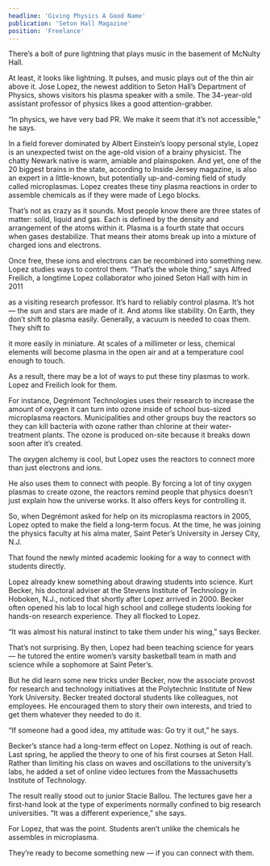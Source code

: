 ```yaml
---
headline: 'Giving Physics A Good Name'
publication: 'Seton Hall Magazine'
position: 'Freelance'
---
```


There’s a bolt of pure lightning that plays music in the basement of
McNulty Hall.

At least, it looks like lightning. It pulses, and music plays out of the
thin air above it. Jose Lopez, the newest addition to Seton Hall’s
Department of Physics, shows visitors his plasma speaker with a smile. The
34-year-old assistant professor of physics likes a good attention-grabber.

“In physics, we have very bad PR. We make it seem that it’s not
accessible,” he says.

In a field forever dominated by Albert Einstein’s loopy personal style,
Lopez is an unexpected twist on the age-old vision of a brainy physicist.
The chatty Newark native is warm, amiable and plainspoken. And yet, one of
the 20 biggest brains in the state, according to Inside Jersey magazine,
is also an expert in a little-known, but potentially up-and-coming field
of study called microplasmas. Lopez creates these tiny plasma reactions in
order to assemble chemicals as if they were made of Lego blocks.

That’s not as crazy as it sounds. Most people know there are three states
of matter: solid, liquid and gas. Each is defined by the density and
arrangement of the atoms within it. Plasma is a fourth state that occurs
when gases destabilize. That means their atoms break up into a mixture of
charged ions and electrons.

Once free, these ions and electrons can be recombined into something new.
Lopez studies ways to control them. “That’s the whole thing,” says Alfred
Freilich, a longtime Lopez collaborator who joined Seton Hall with him in
2011

as a visiting research professor. It’s hard to reliably control plasma.
It’s hot — the sun and stars are made of it. And atoms like stability. On
Earth, they don’t shift to plasma easily. Generally, a vacuum is needed to
coax them. They shift to

it more easily in miniature. At scales of a millimeter or less, chemical
elements will become plasma in the open air and at a temperature cool
enough to touch.

As a result, there may be a lot of ways to put these tiny plasmas to work.
Lopez and Freilich look for them.

For instance, Degrémont Technologies uses their research to increase the
amount of oxygen it can turn into ozone inside of school bus-sized
microplasma reactors. Municipalities and other groups buy the reactors so
they can kill bacteria with ozone rather than chlorine at their
water-treatment plants. The ozone is produced on-site because it breaks
down soon after it’s created.

The oxygen alchemy is cool, but Lopez uses the reactors to connect more
than just electrons and ions.

He also uses them to connect with people. By forcing a lot of tiny oxygen
plasmas to create ozone, the reactors remind people that physics doesn’t
just explain how the universe works. It also offers keys for controlling
it.

So, when Degrémont asked for help on its microplasma reactors in 2005,
Lopez opted to make the field a long-term focus. At the time, he was
joining the physics faculty at his alma mater, Saint Peter’s University in
Jersey City, N.J.

That found the newly minted academic looking for a way to connect with
students directly.

Lopez already knew something about drawing students into science. Kurt
Becker, his doctoral adviser at the Stevens Institute of Technology in
Hoboken, N.J., noticed that shortly after Lopez arrived in 2000. Becker
often opened his lab to local high school and college students looking for
hands-on research experience. They all flocked to Lopez.

“It was almost his natural instinct to take them under his wing,” says
Becker.

That’s not surprising. By then, Lopez had been teaching science for years
— he tutored the entire women’s varsity basketball team in math and
science while a sophomore at Saint Peter’s.

But he did learn some new tricks under Becker, now the associate provost
for research and technology initiatives at the Polytechnic Institute of
New York University. Becker treated doctoral students like colleagues, not
employees. He encouraged them to story their own interests, and tried to
get them whatever they needed to do it.

“If someone had a good idea, my attitude was: Go try it out,” he says.

Becker’s stance had a long-term effect on Lopez. Nothing is out of reach.
Last spring, he applied the theory to one of his first courses at Seton
Hall. Rather than limiting his class on waves and oscillations to the
university’s labs, he added a set of online video lectures from the
Massachusetts Institute of Technology.

The result really stood out to junior Stacie Ballou. The lectures gave her
a first-hand look at the type of experiments normally confined to big
research universities. “It was a different experience,” she says.

For Lopez, that was the point. Students aren’t unlike the chemicals he
assembles in microplasma.

They’re ready to become something new — if you can connect with them.
